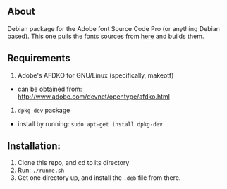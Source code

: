 ## About

Debian package for the Adobe font Source Code Pro (or anything Debian based). This one pulls the fonts sources from [here](https://github.com/adobe-fonts/source-code-pro) and builds them.


## Requirements

1. Adobe's AFDKO for GNU/Linux (specifically, makeotf)
  * can be obtained from: http://www.adobe.com/devnet/opentype/afdko.html
1. `dpkg-dev` package
  * install by running: `sudo apt-get install dpkg-dev`

## Installation:

1. Clone this repo, and cd to its directory
1. Run: `./runme.sh`
1. Get one directory up, and install the `.deb` file from there.

